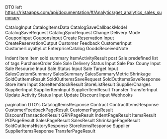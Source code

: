 DTO left
https://ristaapps.com/api/documentation/#/Analytics/get_analytics_sales_summary


CatalogInput
CatalogItemsData
CatalogSaveCallbackModel
CatalogSaveRequest
CatalogSyncRequest
Change Delivery Mode
CouponInput
CouponsInput
Create Reservation Input
CreateReservationOutput
Customer Feedback
CustomerInput
CustomerLoyaltyLot
EnterpriseCatalog
GoodsReceivedNote



Indent
Item
Item sold summary
ItemActivityResult
post Sale
predefined list of tags
PurchaseOrder
Sale
Sale Delivery Status Input
Sale Pax Couny Input
Sale Resource Input
Sale Status Input
Sale Target Input
SalesCustomSummary
SalesSummary
SalesSummaryMetric
Shrinkage
SoldOutItemsResult
SoldOutItemsSaveRequest
SoldOutItemsSaveResponse
Store item Input
StoreItemStockResult
StoreListResult
SupplierCharges
SupplierInput
SupplierItemInput
SupplierItemResult
Transfer
TransferInput
Update Activity Status Input
Update Discount Input
Webhooks







pagination DTO's
CatalogItemsResponse
Contract
ContractItemsResponse
CustomerFeedbackPageResult
CustomerPageResult
DiscountTransactionResult
GRNPageResult
IndentPageResult
ItemsResult
POPageResult
SalesPageResult
SalesResult
ShrinkagePageResult
SoldOutItemsHistoryResponse
StoreItemsResponse
Supplier
SupplierItemsResponse
TransferPageResult
